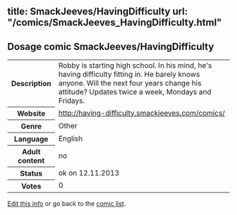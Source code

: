title: SmackJeeves/HavingDifficulty
url: "/comics/SmackJeeves_HavingDifficulty.html"
---
Dosage comic SmackJeeves/HavingDifficulty
-----------------------------------------

<p id="msg"></p>
<script type="text/javascript">
if (window.location.search === '?edit_info_mail=sent_ok') {
  var elem = document.getElementById("msg");
  elem.innerHTML = 'Edited information sucessfully sent for review, which is usually done daily. Thanks!';
  elem.className = 'ok';
}
</script>
<table class="comicinfo">
<tr>
<th>Description</th><td>Robby is starting high school. In his mind, he's having difficulty fitting in. He barely knows anyone. Will the next four years change his attitude? Updates twice a week, Mondays and Fridays.</td>
</tr>
<tr>
<th>Website</th><td><a href="http://having-difficulty.smackjeeves.com/comics/">http://having-difficulty.smackjeeves.com/comics/</a></td>
</tr>
<tr>
<th>Genre</th><td>Other</td>
</tr>
<tr>
<th>Language</th><td>English</td>
</tr>
<tr>
<th>Adult content</th><td>no</td>
</tr>
<tr>
<th>Status</th><td>ok on 12.11.2013</td>
</tr>
<tr>
<th>Votes</th><td>0</td>
</tr>
</table>

[Edit this info](SmackJeeves_HavingDifficulty_edit.html) or go back to the [comic list](../comic-index.html).
